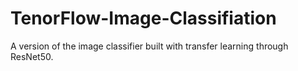 # TenorFlow-Image-Classifiation
A version of the image classifier built with transfer learning through ResNet50.
